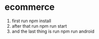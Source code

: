 # ecommerce
1. first run npm install
2. after that run npm run start
3. and the last thing is run npm run android
